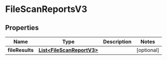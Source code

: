 

# FileScanReportsV3


## Properties

| Name | Type | Description | Notes |
|------------ | ------------- | ------------- | -------------|
|**fileResults** | [**List&lt;FileScanReportV3&gt;**](FileScanReportV3.md) |  |  [optional] |



